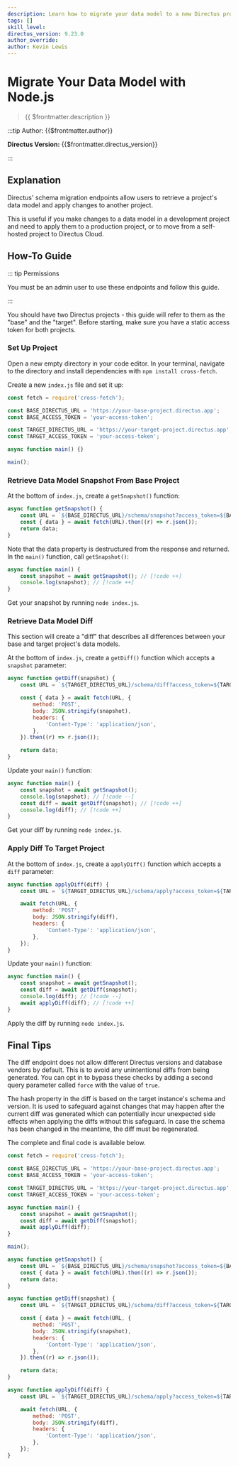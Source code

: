 ```yaml
---
description: Learn how to migrate your data model to a new Directus project using Node.js.
tags: []
skill_level:
directus_version: 9.23.0
author_override:
author: Kevin Lewis
---
```


# Migrate Your Data Model with Node.js

> {{ $frontmatter.description }}

:::tip Author: {{$frontmatter.author}}

**Directus Version:** {{$frontmatter.directus_version}}

:::

## Explanation

Directus' schema migration endpoints allow users to retrieve a project's data model and apply changes to another
project.

This is useful if you make changes to a data model in a development project and need to apply them to a production
project, or to move from a self-hosted project to Directus Cloud.

## How-To Guide

::: tip Permissions

You must be an admin user to use these endpoints and follow this guide.

:::

You should have two Directus projects - this guide will refer to them as the "base" and the "target". Before starting,
make sure you have a static access token for both projects.

### Set Up Project

Open a new empty directory in your code editor. In your terminal, navigate to the directory and install dependencies
with `npm install cross-fetch`.

Create a new `index.js` file and set it up:

```js
const fetch = require('cross-fetch');

const BASE_DIRECTUS_URL = 'https://your-base-project.directus.app';
const BASE_ACCESS_TOKEN = 'your-access-token';

const TARGET_DIRECTUS_URL = 'https://your-target-project.directus.app';
const TARGET_ACCESS_TOKEN = 'your-access-token';

async function main() {}

main();
```

### Retrieve Data Model Snapshot From Base Project

At the bottom of `index.js`, create a `getSnapshot()` function:

```js
async function getSnapshot() {
	const URL = `${BASE_DIRECTUS_URL}/schema/snapshot?access_token=${BASE_ACCESS_TOKEN}`;
	const { data } = await fetch(URL).then((r) => r.json());
	return data;
}
```

Note that the data property is destructured from the response and returned. In the `main()` function, call
`getSnapshot()`:

```js
async function main() {
	const snapshot = await getSnapshot(); // [!code ++]
	console.log(snapshot); // [!code ++]
}
```

Get your snapshot by running `node index.js`.

### Retrieve Data Model Diff

This section will create a "diff" that describes all differences between your base and target project's data models.

At the bottom of `index.js`, create a `getDiff()` function which accepts a `snapshot` parameter:

```js
async function getDiff(snapshot) {
	const URL = `${TARGET_DIRECTUS_URL}/schema/diff?access_token=${TARGET_ACCESS_TOKEN}`;

	const { data } = await fetch(URL, {
		method: 'POST',
		body: JSON.stringify(snapshot),
		headers: {
			'Content-Type': 'application/json',
		},
	}).then((r) => r.json());

	return data;
}
```

Update your `main()` function:

```js
async function main() {
	const snapshot = await getSnapshot();
	console.log(snapshot); // [!code --]
	const diff = await getDiff(snapshot); // [!code ++]
	console.log(diff); // [!code ++]
}
```

Get your diff by running `node index.js`.

### Apply Diff To Target Project

At the bottom of `index.js`, create a `applyDiff()` function which accepts a `diff` parameter:

```js
async function applyDiff(diff) {
	const URL = `${TARGET_DIRECTUS_URL}/schema/apply?access_token=${TARGET_ACCESS_TOKEN}`;

	await fetch(URL, {
		method: 'POST',
		body: JSON.stringify(diff),
		headers: {
			'Content-Type': 'application/json',
		},
	});
}
```

Update your `main()` function:

```js
async function main() {
	const snapshot = await getSnapshot();
	const diff = await getDiff(snapshot);
	console.log(diff); // [!code --]
	await applyDiff(diff); // [!code ++]
}
```

Apply the diff by running `node index.js`.

## Final Tips

The diff endpoint does not allow different Directus versions and database vendors by default. This is to avoid any
unintentional diffs from being generated. You can opt in to bypass these checks by adding a second query parameter
called `force` with the value of `true`.

The hash property in the diff is based on the target instance's schema and version. It is used to safeguard against
changes that may happen after the current diff was generated which can potentially incur unexpected side effects when
applying the diffs without this safeguard. In case the schema has been changed in the meantime, the diff must be
regenerated.

The complete and final code is available below.

```js
const fetch = require('cross-fetch');

const BASE_DIRECTUS_URL = 'https://your-base-project.directus.app';
const BASE_ACCESS_TOKEN = 'your-access-token';

const TARGET_DIRECTUS_URL = 'https://your-target-project.directus.app';
const TARGET_ACCESS_TOKEN = 'your-access-token';

async function main() {
	const snapshot = await getSnapshot();
	const diff = await getDiff(snapshot);
	await applyDiff(diff);
}

main();

async function getSnapshot() {
	const URL = `${BASE_DIRECTUS_URL}/schema/snapshot?access_token=${BASE_ACCESS_TOKEN}`;
	const { data } = await fetch(URL).then((r) => r.json());
	return data;
}

async function getDiff(snapshot) {
	const URL = `${TARGET_DIRECTUS_URL}/schema/diff?access_token=${TARGET_ACCESS_TOKEN}`;

	const { data } = await fetch(URL, {
		method: 'POST',
		body: JSON.stringify(snapshot),
		headers: {
			'Content-Type': 'application/json',
		},
	}).then((r) => r.json());

	return data;
}

async function applyDiff(diff) {
	const URL = `${TARGET_DIRECTUS_URL}/schema/apply?access_token=${TARGET_ACCESS_TOKEN}`;

	await fetch(URL, {
		method: 'POST',
		body: JSON.stringify(diff),
		headers: {
			'Content-Type': 'application/json',
		},
	});
}
```
